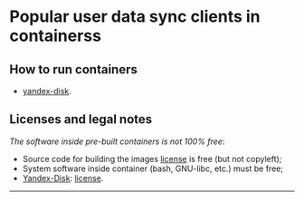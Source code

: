 
# Popular user data sync clients in containerss

## How to run containers

- [yandex-disk][link_yadisk_readme].

## Licenses and legal notes

*The software inside pre-built containers is not 100% free*:

- Source code for building the images [license](./LICENSE) is free (but not copyleft);
- System software inside container (bash, GNU-libc, etc.) must be free;
- [Yandex-Disk][link_yadisk_official]: [license][link_yadisk_license].

---
[link_yadisk_readme]:./yandex-disk/README-yandex-disk.md
[link_yadisk_official]:https://yandex.ru/support/disk-desktop-linux/
[link_yadisk_license]:https://yandex.ru/legal/desktop_software_agreement/
